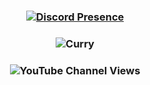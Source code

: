 <h3 align="center">
  <a href="https://discord.com/users/1136672010446057542">
    <img src="https://lanyard.cnrad.dev/api/1136672010446057542" alt="Discord Presence" />
  </a>
</h3>

<h3 align="center">
  <img src="https://steam-stat.vercel.app/api?profileName=curryhot" alt="Curry" />
</h3>

<h3 align="center">
  <img src="https://img.shields.io/youtube/channel/views/UC1WhVcVRRE_jM7RnLu9hlQg" alt="YouTube Channel Views" />
</h3>
